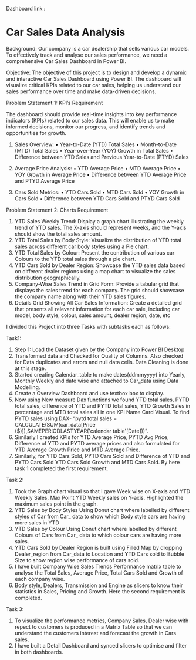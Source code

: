 Dashboard link : 
# Car Sales Data Analysis

Background: Our company is a car dealership that sells various car models. To effectively track and analyse our sales performance, we need a comprehensive Car Sales Dashboard in Power BI. 

Objective: The objective of this project is to design and develop a dynamic and interactive Car Sales Dashboard using Power BI. The dashboard will visualize critical KPIs related to our car sales, helping us understand our sales performance over time and make data-driven decisions.

Problem Statement 1: KPI’s Requirement

The dashboard should provide real-time insights into key performance indicators (KPIs) related to our sales data. This will enable us to make informed decisions, monitor our progress, and identify trends and opportunities for growth.

1.	Sales Overview:
•	Year-to-Date (YTD) Total Sales
•	Month-to-Date (MTD) Total Sales
•	Year-over-Year (YOY) Growth in Total Sales
•	Difference between YTD Sales and Previous Year-to-Date (PTYD) Sales

2.	Average Price Analysis:
•	YTD Average Price
•	MTD Average Price
•	YOY Growth in Average Price
•	Difference between YTD Average Price and PTYD Average Price

3.	Cars Sold Metrics:
•	YTD Cars Sold
•	MTD Cars Sold
•	YOY Growth in Cars Sold
•	Difference between YTD Cars Sold and PTYD Cars Sold



Problem Statement 2: Charts Requirement

1.	YTD Sales Weekly Trend: Display a graph chart illustrating the weekly trend of YTD sales. The X-axis should represent weeks, and the Y-axis should show the total sales amount.
2.	YTD Total Sales by Body Style: Visualize the distribution of YTD total sales across different car body styles using a Pie chart.
3.	YTD Total Sales by Colour: Present the contribution of various car Colours to the YTD total sales through a pie chart.
4.	YTD Cars Sold by Dealer Region: Showcase the YTD sales data based on different dealer regions using a map chart to visualize the sales distribution geographically.
5.	Company-Wise Sales Trend in Grid Form: Provide a tabular grid that displays the sales trend for each company. The grid should showcase the company name along with their YTD sales figures.
6.	Details Grid Showing All Car Sales Information: Create a detailed grid that presents all relevant information for each car sale, including car model, body style, colour, sales amount, dealer region, date, etc

I divided this Project into three Tasks with subtasks each as follows:


Task1:

1.	Step 1: Load the Dataset given by the Company into Power BI Desktop
2.	Transformed data and Checked for Quality of Columns. Also checked for Data duplicates and errors and null data cells. Data Cleaning is done at this stage.
3.	Started creating Calendar_table to make dates(ddmmyyyy)  into Yearly, Monthly Weekly and date wise and attached to Car_data using Data Modelling.
4.	Create a Overview Dashboard and use textbox box to display.
5.	Now using New measure Dax functions we found YTD total sales, PYTD total sales, difference of YTD and PYTD total sales, YTD Growth Sales in percentage and MTD total sales all in one KPI Name Card Visual.
To find PYTD sales  using DAX- “pytd total sales = CALCULATE(SUM(car_data[Price ($)]),SAMEPERIODLASTYEAR('calendar table'[Date]))”.
6.	Similarly I created KPIs for YTD Average Price,  PYTD Avg Price,  Difference of YTD and PYTD average prices and also formulated for YTD Average Growth Price and MTD Average Price.
7.	Similarly, for YTD Cars Sold, PYTD Cars Sold and Difference of YTD and PYTD Cars Sold
YTD Cars Sold Growth and MTD Cars Sold.
By here task 1 completed the first requirement.


Task 2:

1.	Took the Graph chart visual so that I gave Week wise on X-axis and YTD Weekly Sales, Max Point YTD Weekly sales on Y-axis. Highlighted the maximum sales point in the graph.
2.	YTD Sales by Body Styles Using Donut chart where labelled by different styles of Car from Car_ data to show which Body style cars are having more sales in YTD
3.	YTD Sales by Colour Using Donut chart where labelled by different Colours of Cars from Car_ data to which colour cars are having more sales.
4.	YTD Cars Sold by Dealer Region is built using Filled Map by dropping Dealer_region from Car_data to Location and YTD Cars sold to Bubble Size to show region wise performance of cars sold.
5.	I have built Company Wise Sales Trends Performance matrix table to analyse the Total Sales, Average Price, Total Cars Sold and Growth of each company wise.
6.	Body style, Dealers, Transmission and Engine as slicers to know their statistics in Sales, Pricing and Growth.
Here the second requirement is completed.


Task 3:

1.	 To visualize the performance metrics, Company Sales, Dealer wise with repect to customers is produced in a Matrix Table so that we can understand the customers interest and forecast the growth in Cars sales.
2.	I have built a Detail Dashboard and synced slicers to optimise and filter in both dashboards. 
